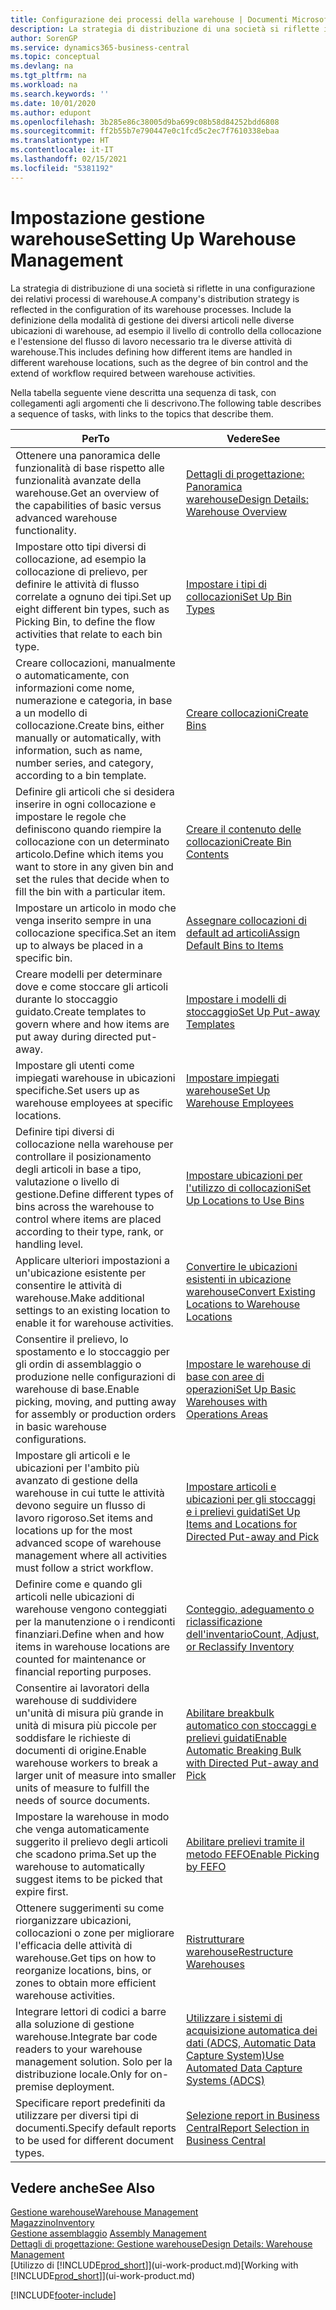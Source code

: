 ```yaml
---
title: Configurazione dei processi della warehouse | Documenti Microsoft
description: La strategia di distribuzione di una società si riflette in una configurazione dei relativi processi di warehouse. Include la definizione della modalità di gestione dei diversi articoli nelle diverse ubicazioni di warehouse, ad esempio il livello di controllo della collocazione e l'estensione del flusso di lavoro necessario tra le diverse attività di warehouse.
author: SorenGP
ms.service: dynamics365-business-central
ms.topic: conceptual
ms.devlang: na
ms.tgt_pltfrm: na
ms.workload: na
ms.search.keywords: ''
ms.date: 10/01/2020
ms.author: edupont
ms.openlocfilehash: 3b285e86c38005d9ba699c08b58d84252bdd6808
ms.sourcegitcommit: ff2b55b7e790447e0c1fcd5c2ec7f7610338ebaa
ms.translationtype: HT
ms.contentlocale: it-IT
ms.lasthandoff: 02/15/2021
ms.locfileid: "5381192"
---
```

# <a name="setting-up-warehouse-management"></a><span data-ttu-id="a7881-104">Impostazione gestione warehouse</span><span class="sxs-lookup"><span data-stu-id="a7881-104">Setting Up Warehouse Management</span></span>
<span data-ttu-id="a7881-105">La strategia di distribuzione di una società si riflette in una configurazione dei relativi processi di warehouse.</span><span class="sxs-lookup"><span data-stu-id="a7881-105">A company's distribution strategy is reflected in the configuration of its warehouse processes.</span></span> <span data-ttu-id="a7881-106">Include la definizione della modalità di gestione dei diversi articoli nelle diverse ubicazioni di warehouse, ad esempio il livello di controllo della collocazione e l'estensione del flusso di lavoro necessario tra le diverse attività di warehouse.</span><span class="sxs-lookup"><span data-stu-id="a7881-106">This includes defining how different items are handled in different warehouse locations, such as the degree of bin control and the extend of workflow required between warehouse activities.</span></span>  

 <span data-ttu-id="a7881-107">Nella tabella seguente viene descritta una sequenza di task, con collegamenti agli argomenti che li descrivono.</span><span class="sxs-lookup"><span data-stu-id="a7881-107">The following table describes a sequence of tasks, with links to the topics that describe them.</span></span>   

|<span data-ttu-id="a7881-108">**Per**</span><span class="sxs-lookup"><span data-stu-id="a7881-108">**To**</span></span>|<span data-ttu-id="a7881-109">**Vedere**</span><span class="sxs-lookup"><span data-stu-id="a7881-109">**See**</span></span>|  
|------------|-------------|  
|<span data-ttu-id="a7881-110">Ottenere una panoramica delle funzionalità di base rispetto alle funzionalità avanzate della warehouse.</span><span class="sxs-lookup"><span data-stu-id="a7881-110">Get an overview of the capabilities of basic versus advanced warehouse functionality.</span></span>|[<span data-ttu-id="a7881-111">Dettagli di progettazione: Panoramica warehouse</span><span class="sxs-lookup"><span data-stu-id="a7881-111">Design Details: Warehouse Overview</span></span>](design-details-warehouse-overview.md)|  
|<span data-ttu-id="a7881-112">Impostare otto tipi diversi di collocazione, ad esempio la collocazione di prelievo, per definire le attività di flusso correlate a ognuno dei tipi.</span><span class="sxs-lookup"><span data-stu-id="a7881-112">Set up eight different bin types, such as Picking Bin, to define the flow activities that relate to each bin type.</span></span>|[<span data-ttu-id="a7881-113">Impostare i tipi di collocazioni</span><span class="sxs-lookup"><span data-stu-id="a7881-113">Set Up Bin Types</span></span>](warehouse-how-to-set-up-bin-types.md)|  
|<span data-ttu-id="a7881-114">Creare collocazioni, manualmente o automaticamente, con informazioni come nome, numerazione e categoria, in base a un modello di collocazione.</span><span class="sxs-lookup"><span data-stu-id="a7881-114">Create bins, either manually or automatically, with information, such as name, number series, and category, according to a bin template.</span></span>|[<span data-ttu-id="a7881-115">Creare collocazioni</span><span class="sxs-lookup"><span data-stu-id="a7881-115">Create Bins</span></span>](warehouse-how-to-create-individual-bins.md)|  
|<span data-ttu-id="a7881-116">Definire gli articoli che si desidera inserire in ogni collocazione e impostare le regole che definiscono quando riempire la collocazione con un determinato articolo.</span><span class="sxs-lookup"><span data-stu-id="a7881-116">Define which items you want to store in any given bin and set the rules that decide when to fill the bin with a particular item.</span></span>|[<span data-ttu-id="a7881-117">Creare il contenuto delle collocazioni</span><span class="sxs-lookup"><span data-stu-id="a7881-117">Create Bin Contents</span></span>](warehouse-how-to-set-up-bin-contents.md)|  
|<span data-ttu-id="a7881-118">Impostare un articolo in modo che venga inserito sempre in una collocazione specifica.</span><span class="sxs-lookup"><span data-stu-id="a7881-118">Set an item up to always be placed in a specific bin.</span></span>|[<span data-ttu-id="a7881-119">Assegnare collocazioni di default ad articoli</span><span class="sxs-lookup"><span data-stu-id="a7881-119">Assign Default Bins to Items</span></span>](warehouse-how-to-assign-default-bins-to-items.md)|
|<span data-ttu-id="a7881-120">Creare modelli per determinare dove e come stoccare gli articoli durante lo stoccaggio guidato.</span><span class="sxs-lookup"><span data-stu-id="a7881-120">Create templates to govern where and how items are put away during directed put-away.</span></span>|[<span data-ttu-id="a7881-121">Impostare i modelli di stoccaggio</span><span class="sxs-lookup"><span data-stu-id="a7881-121">Set Up Put-away Templates</span></span>](warehouse-how-to-set-up-put-away-templates.md)|
|<span data-ttu-id="a7881-122">Impostare gli utenti come impiegati warehouse in ubicazioni specifiche.</span><span class="sxs-lookup"><span data-stu-id="a7881-122">Set users up as warehouse employees at specific locations.</span></span>|[<span data-ttu-id="a7881-123">Impostare impiegati warehouse</span><span class="sxs-lookup"><span data-stu-id="a7881-123">Set Up Warehouse Employees</span></span>](warehouse-how-to-set-up-warehouse-employees.md)|
|<span data-ttu-id="a7881-124">Definire tipi diversi di collocazione nella warehouse per controllare il posizionamento degli articoli in base a tipo, valutazione o livello di gestione.</span><span class="sxs-lookup"><span data-stu-id="a7881-124">Define different types of bins across the warehouse to control where items are placed according to their type, rank, or handling level.</span></span>|[<span data-ttu-id="a7881-125">Impostare ubicazioni per l'utilizzo di collocazioni</span><span class="sxs-lookup"><span data-stu-id="a7881-125">Set Up Locations to Use Bins</span></span>](warehouse-how-to-set-up-locations-to-use-bins.md)|
|<span data-ttu-id="a7881-126">Applicare ulteriori impostazioni a un'ubicazione esistente per consentire le attività di warehouse.</span><span class="sxs-lookup"><span data-stu-id="a7881-126">Make additional settings to an existing location to enable it for warehouse activities.</span></span>|[<span data-ttu-id="a7881-127">Convertire le ubicazioni esistenti in ubicazione warehouse</span><span class="sxs-lookup"><span data-stu-id="a7881-127">Convert Existing Locations to Warehouse Locations</span></span>](warehouse-how-to-convert-existing-locations-to-warehouse-locations.md)|
|<span data-ttu-id="a7881-128">Consentire il prelievo, lo spostamento e lo stoccaggio per gli ordin di assemblaggio o produzione nelle configurazioni di warehouse di base.</span><span class="sxs-lookup"><span data-stu-id="a7881-128">Enable picking, moving, and putting away for assembly or production orders in basic warehouse configurations.</span></span>|[<span data-ttu-id="a7881-129">Impostare le warehouse di base con aree di operazioni</span><span class="sxs-lookup"><span data-stu-id="a7881-129">Set Up Basic Warehouses with Operations Areas</span></span>](warehouse-how-to-set-up-basic-warehouses-with-operations-areas.md)|  
|<span data-ttu-id="a7881-130">Impostare gli articoli e le ubicazioni per l'ambito più avanzato di gestione della warehouse in cui tutte le attività devono seguire un flusso di lavoro rigoroso.</span><span class="sxs-lookup"><span data-stu-id="a7881-130">Set items and locations up for the most advanced scope of warehouse management where all activities must follow a strict workflow.</span></span>|[<span data-ttu-id="a7881-131">Impostare articoli e ubicazioni per gli stoccaggi e i prelievi guidati</span><span class="sxs-lookup"><span data-stu-id="a7881-131">Set Up Items and Locations for Directed Put-away and Pick</span></span>](warehouse-how-to-set-up-items-for-directed-put-away-and-pick.md)|  
|<span data-ttu-id="a7881-132">Definire come e quando gli articoli nelle ubicazioni di warehouse vengono conteggiati per la manutenzione o i rendiconti finanziari.</span><span class="sxs-lookup"><span data-stu-id="a7881-132">Define when and how items in warehouse locations are counted for maintenance or financial reporting purposes.</span></span>|[<span data-ttu-id="a7881-133">Conteggio, adeguamento o riclassificazione dell'inventario</span><span class="sxs-lookup"><span data-stu-id="a7881-133">Count, Adjust, or Reclassify Inventory</span></span>](inventory-how-count-adjust-reclassify.md)|
|<span data-ttu-id="a7881-134">Consentire ai lavoratori della warehouse di suddividere un'unità di misura più grande in unità di misura più piccole per soddisfare le richieste di documenti di origine.</span><span class="sxs-lookup"><span data-stu-id="a7881-134">Enable warehouse workers to break a larger unit of measure into smaller units of measure to fulfill the needs of source documents.</span></span>|[<span data-ttu-id="a7881-135">Abilitare breakbulk automatico con stoccaggi e prelievi guidati</span><span class="sxs-lookup"><span data-stu-id="a7881-135">Enable Automatic Breaking Bulk with Directed Put-away and Pick</span></span>](warehouse-enable-automatic-breaking-bulk-with-directed-put-away-and-pick.md)|  
|<span data-ttu-id="a7881-136">Impostare la warehouse in modo che venga automaticamente suggerito il prelievo degli articoli che scadono prima.</span><span class="sxs-lookup"><span data-stu-id="a7881-136">Set up the warehouse to automatically suggest items to be picked that expire first.</span></span>|[<span data-ttu-id="a7881-137">Abilitare prelievi tramite il metodo FEFO</span><span class="sxs-lookup"><span data-stu-id="a7881-137">Enable Picking by FEFO</span></span>](warehouse-picking-by-fefo.md)|
|<span data-ttu-id="a7881-138">Ottenere suggerimenti su come riorganizzare ubicazioni, collocazioni o zone per migliorare l'efficacia delle attività di warehouse.</span><span class="sxs-lookup"><span data-stu-id="a7881-138">Get tips on how to reorganize locations, bins, or zones to obtain more efficient warehouse activities.</span></span>|[<span data-ttu-id="a7881-139">Ristrutturare warehouse</span><span class="sxs-lookup"><span data-stu-id="a7881-139">Restructure Warehouses</span></span>](warehouse-how-to-restructure-warehouses.md)|
|<span data-ttu-id="a7881-140">Integrare lettori di codici a barre alla soluzione di gestione warehouse.</span><span class="sxs-lookup"><span data-stu-id="a7881-140">Integrate bar code readers to your warehouse management solution.</span></span> <span data-ttu-id="a7881-141">Solo per la distribuzione locale.</span><span class="sxs-lookup"><span data-stu-id="a7881-141">Only for on-premise deployment.</span></span>|[<span data-ttu-id="a7881-142">Utilizzare i sistemi di acquisizione automatica dei dati (ADCS, Automatic Data Capture System)</span><span class="sxs-lookup"><span data-stu-id="a7881-142">Use Automated Data Capture Systems (ADCS)</span></span>](warehouse-use-automated-data-capture-systems-adcs.md)|
|<span data-ttu-id="a7881-143">Specificare report predefiniti da utilizzare per diversi tipi di documenti.</span><span class="sxs-lookup"><span data-stu-id="a7881-143">Specify default reports to be used for different document types.</span></span>|[<span data-ttu-id="a7881-144">Selezione report in Business Central</span><span class="sxs-lookup"><span data-stu-id="a7881-144">Report Selection in Business Central</span></span>](across-report-selections.md)|

## <a name="see-also"></a><span data-ttu-id="a7881-145">Vedere anche</span><span class="sxs-lookup"><span data-stu-id="a7881-145">See Also</span></span>  
[<span data-ttu-id="a7881-146">Gestione warehouse</span><span class="sxs-lookup"><span data-stu-id="a7881-146">Warehouse Management</span></span>](warehouse-manage-warehouse.md)  
[<span data-ttu-id="a7881-147">Magazzino</span><span class="sxs-lookup"><span data-stu-id="a7881-147">Inventory</span></span>](inventory-manage-inventory.md)  
<span data-ttu-id="a7881-148">[Gestione assemblaggio](assembly-assemble-items.md)  </span><span class="sxs-lookup"><span data-stu-id="a7881-148">[Assembly Management](assembly-assemble-items.md)  </span></span>  
[<span data-ttu-id="a7881-149">Dettagli di progettazione: Gestione warehouse</span><span class="sxs-lookup"><span data-stu-id="a7881-149">Design Details: Warehouse Management</span></span>](design-details-warehouse-management.md)  
<span data-ttu-id="a7881-150">[Utilizzo di [!INCLUDE[prod_short](includes/prod_short.md)]](ui-work-product.md)</span><span class="sxs-lookup"><span data-stu-id="a7881-150">[Working with [!INCLUDE[prod_short](includes/prod_short.md)]](ui-work-product.md)</span></span>


[!INCLUDE[footer-include](includes/footer-banner.md)]
